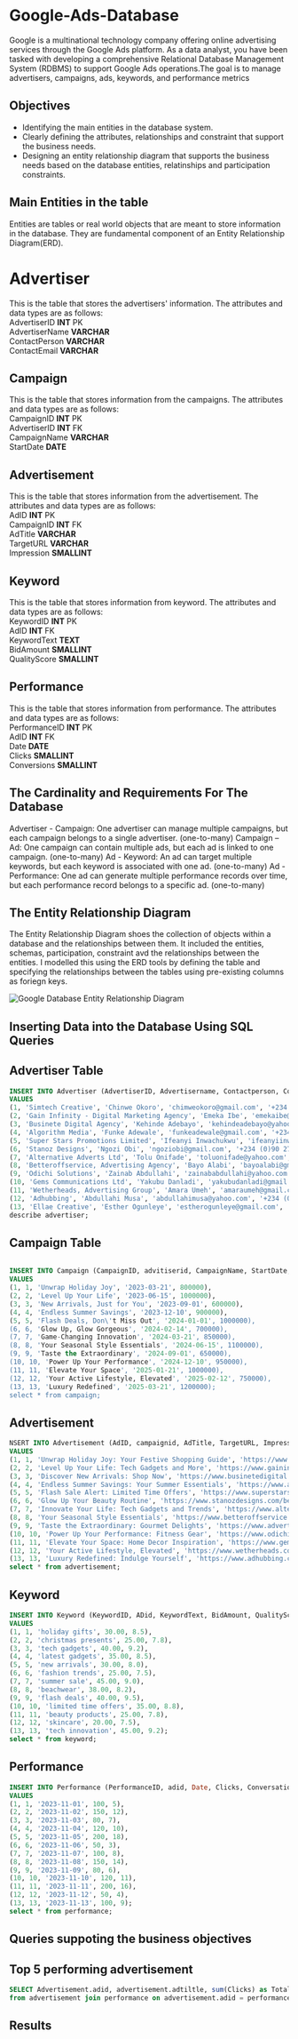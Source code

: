 # Google-Ads-Database
Google is a multinational technology company offering online advertising services through the Google Ads platform. As a data analyst, you have been tasked with developing a comprehensive Relational Database Management System (RDBMS) to support Google Ads operations.The goal is to manage advertisers, campaigns, ads, keywords, and performance metrics

## Objectives
* Identifying the main entities in the database system.
* Clearly defining the attributes, relationships and constraint that support the business needs.
* Designing an entity relationship diagram that supports the business needs based on the database entities, relatinships and participation constraints.


  
## Main Entities in the table
Entities are tables or real world objects that are meant to store information in the database. They are fundamental component of an Entity Relationship Diagram(ERD).

# Advertiser
This is the table that stores the advertisers' information. The attributes and data types are as follows:<br>
AdvertiserID **INT** PK <br>
AdvertiserName **VARCHAR**<br>
ContactPerson **VARCHAR**<br>
ContactEmail **VARCHAR**<br>

## Campaign
This is the table that stores information from the campaigns. The attributes and data types are as follows:<br>
CampaignID **INT** PK <br>
AdvertiserID **INT** FK <br>
CampaignName **VARCHAR**<br>
StartDate **DATE**<br>

## Advertisement
This is the table that stores information from the advertisement. The attributes and data types are as follows:<br>
AdID **INT** PK <br>
CampaignID **INT** FK <br>
AdTitle **VARCHAR**<br>
TargetURL **VARCHAR**<br>
Impression **SMALLINT**<br>

## Keyword
This is the table that stores information from keyword. The attributes and data types are as follows:<br>
KeywordID **INT** PK <br>
AdID **INT** FK <br>
KeywordText **TEXT**<br>
BidAmount **SMALLINT**<br>
QualityScore **SMALLINT**<br>

## Performance
This is the table that stores information from performance.  The attributes and data types are as follows:<br>
PerformanceID **INT** PK <br>
AdID **INT** FK <br>
Date **DATE**<br>
Clicks **SMALLINT**<br>
Conversions **SMALLINT**<br>

## The Cardinality and Requirements For The Database
Advertiser - Campaign: One advertiser can manage multiple campaigns, but each campaign belongs to a single advertiser. (one-to-many)
Campaign – Ad: One campaign can contain multiple ads, but each ad is linked to one campaign. (one-to-many)
Ad - Keyword: An ad can target multiple keywords, but each keyword is associated with one ad. (one-to-many)
Ad - Performance: One ad can generate multiple performance records over time, but each performance record belongs to a specific ad. (one-to-many)

## The Entity Relationship Diagram
The Entity Relationship Diagram shoes the collection of objects within a database and the relationships between them. It included the entities, schemas, participation,
constraint avd the relationships between the entities. I modelled this using the ERD tools by defining the table and specifying the relationships between the tables using
pre-existing columns as foriegn keys.

![Google Database Entity Relationship Diagram](erd.png)

## Inserting Data into the Database Using SQL Queries

## Advertiser Table 

```Sql
INSERT INTO Advertiser (AdvertiserID, Advertisername, Contactperson, Contactemail, Phonenumber)
VALUES
(1, 'Simtech Creative', 'Chinwe Okoro', 'chimweokoro@gmail.com', '‪+234 (0)70 4735 0000‬'),
(2, 'Gain Infinity - Digital Marketing Agency', 'Emeka Ibe', 'emekaibe@gmail.com', '‪+234 (0)70 6183 9068‬'),
(3, 'Businete Digital Agency', 'Kehinde Adebayo', 'kehindeadebayo@yahoo.com', '‪+234 (0)90 2726 9753‬'),
(4, 'Algorithm Media', 'Funke Adewale', 'funkeadewale@gmail.com', '‪+234 (0)70 4735 0001‬'),
(5, 'Super Stars Promotions Limited', 'Ifeanyi Inwachukwu', 'ifeanyiinwachukwu@yahoo.com', '‪+234 (0)70 6183 9069‬'),
(6, 'Stanoz Designs', 'Ngozi Obi', 'ngoziobi@gmail.com', '‪+234 (0)90 2726 9754‬'),
(7, 'Alternative Adverts Ltd', 'Tolu Onifade', 'toluonifade@yahoo.com', '‪+234 (0)70 4735 0002‬'),
(8, 'Betteroffservice, Advertising Agency', 'Bayo Alabi', 'bayoalabi@gmail.com', '‪+234 (0)70 6183 9070‬'),
(9, 'Odichi Solutions', 'Zainab Abdullahi', 'zainababdullahi@yahoo.com', '‪+234 (0)90 2726 9755‬'),
(10, 'Gems Communications Ltd', 'Yakubu Danladi', 'yakubudanladi@gmail.com', '‪+234 (0)70 4735 0003‬'),
(11, 'Wetherheads, Advertising Group', 'Amara Umeh', 'amaraumeh@gmail.com', '‪+234 (0)70 6183 9071‬'),
(12, 'Adhubbing', 'Abdullahi Musa', 'abdullahimusa@yahoo.com', '‪+234 (0)90 2726 9756‬'),
(13, 'Ellae Creative', 'Esther Ogunleye', 'estherogunleye@gmail.com', '‪+234 (0)70 4735 0004‬'); 
describe advertiser;
```


## Campaign Table

```Sql

INSERT INTO Campaign (CampaignID, advitiserid, CampaignName, StartDate, Budget)
VALUES
(1, 1, 'Unwrap Holiday Joy', '2023-03-21', 800000),
(2, 2, 'Level Up Your Life', '2023-06-15', 1000000),
(3, 3, 'New Arrivals, Just for You', '2023-09-01', 600000),
(4, 4, 'Endless Summer Savings', '2023-12-10', 900000),
(5, 5, 'Flash Deals, Don\'t Miss Out', '2024-01-01', 1000000),
(6, 6, 'Glow Up, Glow Gorgeous', '2024-02-14', 700000),
(7, 7, 'Game-Changing Innovation', '2024-03-21', 850000),
(8, 8, 'Your Seasonal Style Essentials', '2024-06-15', 1100000),
(9, 9, 'Taste the Extraordinary', '2024-09-01', 650000),
(10, 10, 'Power Up Your Performance', '2024-12-10', 950000),
(11, 11, 'Elevate Your Space', '2025-01-21', 1000000),
(12, 12, 'Your Active Lifestyle, Elevated', '2025-02-12', 750000),
(13, 13, 'Luxury Redefined', '2025-03-21', 1200000);
select * from campaign;
```

## Advertisement

```Sql
NSERT INTO Advertisement (AdID, campaignid, AdTitle, TargetURL, Impressions)
VALUES
(1, 1, 'Unwrap Holiday Joy: Your Festive Shopping Guide', 'https://www.simtechcreative.com/holiday-gifts', 10000),
(2, 2, 'Level Up Your Life: Tech Gadgets and More', 'https://www.gaininfinity.com/tech-gadgets', 15000),
(3, 3, 'Discover New Arrivals: Shop Now', 'https://www.businetedigital.com/new-arrivals', 8000),
(4, 4, 'Endless Summer Savings: Your Summer Essentials', 'https://www.algorithmmedia.com/summer-essentials', 12000),
(5, 5, 'Flash Sale Alert: Limited Time Offers', 'https://www.superstarspromotions.com/flash-sale', 20000),
(6, 6, 'Glow Up Your Beauty Routine', 'https://www.stanozdesigns.com/beauty-products', 5000),
(7, 7, 'Innovate Your Life: Tech Gadgets and Trends', 'https://www.alternativeadverts.com/tech-trends', 10000),
(8, 8, 'Your Seasonal Style Essentials', 'https://www.betteroffservice.com/fashion-trends', 15000),
(9, 9, 'Taste the Extraordinary: Gourmet Delights', 'https://www.advertisingagency.com/gourmet-food', 8000 ),
(10, 10, 'Power Up Your Performance: Fitness Gear', 'https://www.odichisolutions.com/fitness-gear', 12000),
(11, 11, 'Elevate Your Space: Home Decor Inspiration', 'https://www.gemscommunications.com/home-decor', 20000 ),
(12, 12, 'Your Active Lifestyle, Elevated', 'https://www.wetherheads.com/active-lifestyle', 5000 ),
(13, 13, 'Luxury Redefined: Indulge Yourself', 'https://www.adhubbing.com/luxury-goods', 10000);
select * from advertisement;
```
## Keyword

```Sql
INSERT INTO Keyword (KeywordID, ADid, KeywordText, BidAmount, QualityScore)
VALUES
(1, 1, 'holiday gifts', 30.00, 8.5),
(2, 2, 'christmas presents', 25.00, 7.8),
(3, 3, 'tech gadgets', 40.00, 9.2),
(4, 4, 'latest gadgets', 35.00, 8.5),
(5, 5, 'new arrivals', 30.00, 8.0),
(6, 6, 'fashion trends', 25.00, 7.5),
(7, 7, 'summer sale', 45.00, 9.0),
(8, 8, 'beachwear', 38.00, 8.2),
(9, 9, 'flash deals', 40.00, 9.5),
(10, 10, 'limited time offers', 35.00, 8.8),
(11, 11, 'beauty products', 25.00, 7.8),
(12, 12, 'skincare', 20.00, 7.5),
(13, 13, 'tech innovation', 45.00, 9.2);
select * from keyword;
```

## Performance

```Sql
INSERT INTO Performance (PerformanceID, adid, Date, Clicks, Conversations)
VALUES
(1, 1, '2023-11-01', 100, 5),
(2, 2, '2023-11-02', 150, 12),
(3, 3, '2023-11-03', 80, 7),
(4, 4, '2023-11-04', 120, 10),
(5, 5, '2023-11-05', 200, 18),
(6, 6, '2023-11-06', 50, 3),
(7, 7, '2023-11-07', 100, 8),
(8, 8, '2023-11-08', 150, 14),
(9, 9, '2023-11-09', 80, 6),
(10, 10, '2023-11-10', 120, 11),
(11, 11, '2023-11-11', 200, 16),
(12, 12, '2023-11-12', 50, 4),
(13, 13, '2023-11-13', 100, 9);
select * from performance;
```
## Queries suppoting the business objectives

## Top 5 performing advertisement
```Sql
SELECT Advertisement.adid, advertisement.adtiltle, sum(Clicks) as Total_clicks,sum(Conversations) as Total_conversion
from advertisement join performance on advertisement.adid = performance.adid group by advertisement.adid order by total_conversion desc limit 5
```
## Results

